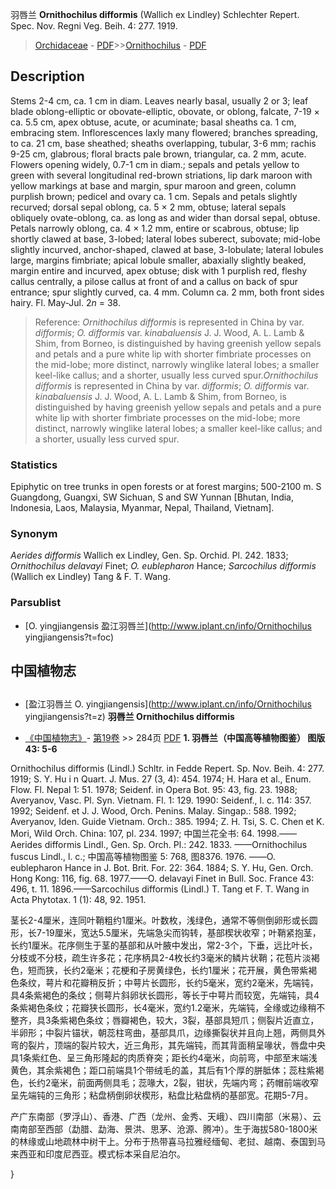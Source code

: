 羽唇兰 **Ornithochilus difformis** (Wallich ex Lindley) Schlechter Repert. Spec. Nov. Regni Veg. Beih. 4: 277. 1919.

> [Orchidaceae](http://www.iplant.cn/info/Orchidaceae?t=foc) - [PDF](http://www.iplant.cn/foc/pdf/Orchidaceae.pdf)>>[Ornithochilus](http://www.iplant.cn/info/Ornithochilus?t=foc) - [PDF](http://www.iplant.cn/foc/pdf/Ornithochilus.pdf)

## Description

Stems 2-4 cm, ca. 1 cm in diam. Leaves nearly basal, usually 2 or 3; leaf blade oblong-elliptic or obovate-elliptic, obovate, or oblong, falcate, 7-19 × ca. 5.5 cm, apex obtuse, acute, or acuminate; basal sheaths ca. 1 cm, embracing stem. Inflorescences laxly many flowered; branches spreading, to ca. 21 cm, base sheathed; sheaths overlapping, tubular, 3-6 mm; rachis 9-25 cm, glabrous; floral bracts pale brown, triangular, ca. 2 mm, acute. Flowers opening widely, 0.7-1 cm in diam.; sepals and petals yellow to green with several longitudinal red-brown striations, lip dark maroon with yellow markings at base and margin, spur maroon and green, column purplish brown; pedicel and ovary ca. 1 cm. Sepals and petals slightly recurved; dorsal sepal oblong, ca. 5 × 2 mm, obtuse; lateral sepals obliquely ovate-oblong, ca. as long as and wider than dorsal sepal, obtuse. Petals narrowly oblong, ca. 4 × 1.2 mm, entire or scabrous, obtuse; lip shortly clawed at base, 3-lobed; lateral lobes suberect, subovate; mid-lobe slightly incurved, anchor-shaped, clawed at base, 3-lobulate; lateral lobules large, margins fimbriate; apical lobule smaller, abaxially slightly beaked, margin entire and incurved, apex obtuse; disk with 1 purplish red, fleshy callus centrally, a pilose callus at front of and a callus on back of spur entrance; spur slightly curved, ca. 4 mm. Column ca. 2 mm, both front sides hairy. Fl. May-Jul. 2*n* = 38.
> Reference: 
>*Ornithochilus difformis* is represented in China by var. *difformis*; *O. difformis* var. *kinabaluensis* J. J. Wood, A. L. Lamb & Shim, from Borneo, is distinguished by having greenish yellow sepals and petals and a pure white lip with shorter fimbriate processes on the mid-lobe; more distinct, narrowly winglike lateral lobes; a smaller keel-like callus; and a shorter, usually less curved spur.*Ornithochilus difformis* is represented in China by var. *difformis*; *O. difformis* var. *kinabaluensis* J. J. Wood, A. L. Lamb & Shim, from Borneo, is distinguished by having greenish yellow sepals and petals and a pure white lip with shorter fimbriate processes on the mid-lobe; more distinct, narrowly winglike lateral lobes; a smaller keel-like callus; and a shorter, usually less curved spur.

### Statistics
Epiphytic on tree trunks in open forests or at forest margins; 500-2100 m. S Guangdong, Guangxi, SW Sichuan, S and SW Yunnan [Bhutan, India, Indonesia, Laos, Malaysia, Myanmar, Nepal, Thailand, Vietnam].

### Synonym
*Aerides difformis* Wallich ex Lindley, Gen. Sp. Orchid. Pl. 242. 1833; *Ornithochilus delavayi* Finet; *O. eublepharon* Hance; *Sarcochilus difformis* (Wallich ex Lindley) Tang & F. T. Wang.

### Parsublist

* [O.  yingjiangensis  盈江羽唇兰](http://www.iplant.cn/info/Ornithochilus yingjiangensis?t=foc)

## 中国植物志
## 
* [盈江羽唇兰  O.  yingjiangensis](http://www.iplant.cn/info/Ornithochilus yingjiangensis?t=z)
**羽唇兰 Ornithochilus difformis**

* [《中国植物志》](http://www.iplant.cn/frps)- [第19卷](http://www.iplant.cn/frps/vol/19) >> 284页 [PDF](http://www.iplant.cn/frps/pdf/19/284.pdf)
**1. 羽唇兰（中国高等植物图鉴） 图版43: 5-6**

Ornithochilus difformis (Lindl.) Schltr. in Fedde Repert. Sp. Nov. Beih. 4: 277. 1919; S. Y. Hu i n Quart. J. Mus. 27 (3, 4): 454. 1974; H. Hara et al., Enum. Flow. Fl. Nepal 1: 51. 1978; Seidenf. in Opera Bot. 95: 43, fig. 23. 1988; Averyanov, Vasc. Pl. Syn. Vietnam. Fl. 1: 129. 1990: Seidenf., l. c. 114: 357. 1992; Seidenf. et J. J. Wood, Orch. Penins. Malay. Singap.: 588. 1992; Averyanov, Iden. Guide Vietnam. Orch.: 385. 1994; Z. H. Tsi, S. C. Chen et K. Mori, Wild Orch. China: 107, pl. 234. 1997; 中国兰花全书: 64. 1998.——Aerides difformis Lindl., Gen. Sp. Orch. Pl.: 242. 1833. ——Ornithochilus fuscus Lindl., l. c.; 中国高等植物图鉴 5: 768, 图8376. 1976. ——O. eublepharon Hance in J. Bot. Brit. For. 22: 364. 1884; S. Y. Hu, Gen. Orch. Hong Kong: 116, fig. 68. 1977.——O. delavayi Finet in Bull. Soc. France 43: 496, t. 11. 1896.——Sarcochilus difformis (Lindl.) T. Tang et F. T. Wang in Acta Phytotax. 1 (1): 48, 92. 1951.

茎长2-4厘米，连同叶鞘粗约1厘米。叶数枚，浅绿色，通常不等侧倒卵形或长圆形，长7-19厘米，宽达5.5厘米，先端急尖而钩转，基部楔状收窄；叶鞘紧抱茎，长约1厘米。花序侧生于茎的基部和从叶腋中发出，常2-3个，下垂，远比叶长，分枝或不分枝，疏生许多花；花序柄具2-4枚长约3毫米的鳞片状鞘；花苞片淡褐色，短而狭，长约2毫米；花梗和子房黄绿色，长约1厘米；花开展，黄色带紫褐色条纹，萼片和花瓣稍反折；中萼片长圆形，长约5毫米，宽约2毫米，先端钝，具4条紫褐色的条纹；侧萼片斜卵状长圆形，等长于中萼片而较宽，先端钝，具4条紫褐色条纹；花瓣狭长圆形，长4毫米，宽约1.2毫米，先端钝，全缘或边缘稍不整齐，具3条紫褐色条纹；唇瓣褐色，较大，3裂，基部具短爪；侧裂片近直立，半卵形；中裂片锚状，朝蕊柱弯曲，基部具爪，边缘撕裂状并且向上翘，两侧具外弯的裂片，顶端的裂片较大，近三角形，其先端钝，而其背面稍呈喙状，唇盘中央具1条紫红色、呈三角形隆起的肉质脊突；距长约4毫米，向前弯，中部至末端浅黄色，其余紫褐色；距口前端具1个带绒毛的盖，其后有1个厚的胼胝体；蕊柱紫褐色，长约2毫米，前面两侧具毛；蕊喙大，2裂，钳状，先端内弯；药帽前端收窄呈先端钝的三角形；粘盘柄倒卵状楔形，粘盘比粘盘柄的基部宽。花期5-7月。

产广东南部（罗浮山）、香港、广西（龙州、金秀、天峨）、四川南部（米易）、云南南部至西部（勐腊、勐海、景洪、思茅、沧源、腾冲）。生于海拔580-1800米的林缘或山地疏林中树干上。分布于热带喜马拉雅经缅甸、老挝、越南、泰国到马来西亚和印度尼西亚。模式标本采自尼泊尔。

}